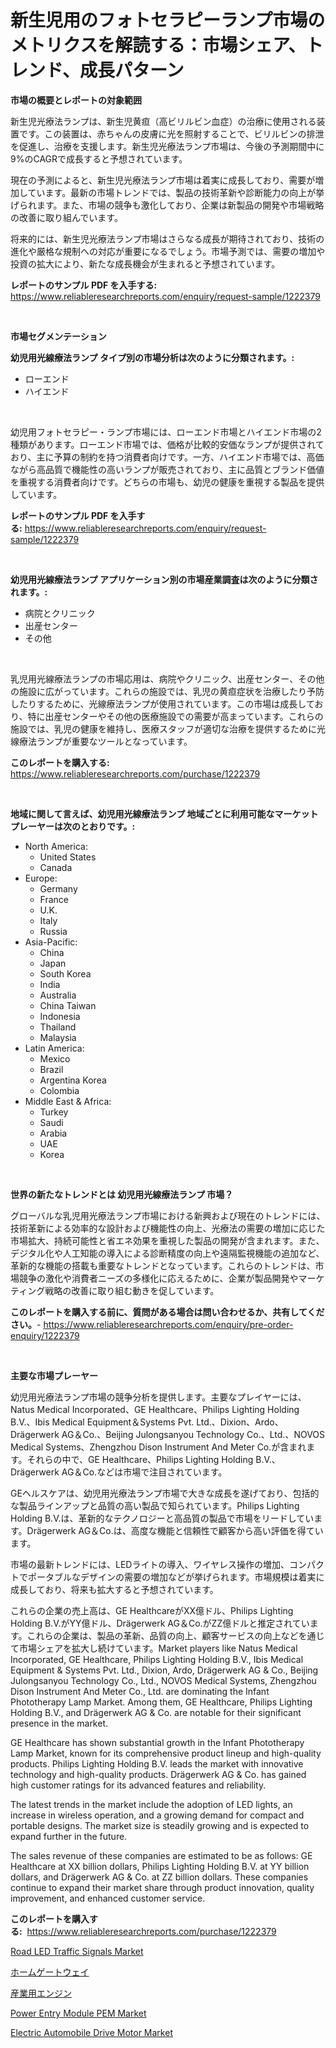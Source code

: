 <p><h1>新生児用のフォトセラピーランプ市場のメトリクスを解読する：市場シェア、トレンド、成長パターン</h1></p><p><strong>市場の概要とレポートの対象範囲</strong></p>
<p><p>新生児光療法ランプは、新生児黄疸（高ビリルビン血症）の治療に使用される装置です。この装置は、赤ちゃんの皮膚に光を照射することで、ビリルビンの排泄を促進し、治療を支援します。新生児光療法ランプ市場は、今後の予測期間中に9%のCAGRで成長すると予想されています。</p><p>現在の予測によると、新生児光療法ランプ市場は着実に成長しており、需要が増加しています。最新の市場トレンドでは、製品の技術革新や診断能力の向上が挙げられます。また、市場の競争も激化しており、企業は新製品の開発や市場戦略の改善に取り組んでいます。</p><p>将来的には、新生児光療法ランプ市場はさらなる成長が期待されており、技術の進化や厳格な規制への対応が重要になるでしょう。市場予測では、需要の増加や投資の拡大により、新たな成長機会が生まれると予想されています。</p></p>
<p><strong>レポートのサンプル PDF を入手する:</strong> <a href="https://www.reliableresearchreports.com/enquiry/request-sample/1222379">https://www.reliableresearchreports.com/enquiry/request-sample/1222379</a></p>
<p>&nbsp;</p>
<p><strong>市場セグメンテーション</strong></p>
<p><strong>幼児用光線療法ランプ タイプ別の市場分析は次のように分類されます。:</strong></p>
<p><ul><li>ローエンド</li><li>ハイエンド</li></ul></p>
<p>&nbsp;</p>
<p><p>幼児用フォトセラピー・ランプ市場には、ローエンド市場とハイエンド市場の2種類があります。ローエンド市場では、価格が比較的安価なランプが提供されており、主に予算の制約を持つ消費者向けです。一方、ハイエンド市場では、高価ながら高品質で機能性の高いランプが販売されており、主に品質とブランド価値を重視する消費者向けです。どちらの市場も、幼児の健康を重視する製品を提供しています。</p></p>
<p><strong>レポートのサンプル PDF を入手する:</strong>&nbsp;<a href="https://www.reliableresearchreports.com/enquiry/request-sample/1222379">https://www.reliableresearchreports.com/enquiry/request-sample/1222379</a></p>
<p>&nbsp;</p>
<p><strong> 幼児用光線療法ランプ アプリケーション別の市場産業調査は次のように分類されます。:</strong></p>
<p><ul><li>病院とクリニック</li><li>出産センター</li><li>その他</li></ul></p>
<p>&nbsp;</p>
<p><p>乳児用光線療法ランプの市場応用は、病院やクリニック、出産センター、その他の施設に広がっています。これらの施設では、乳児の黄疸症状を治療したり予防したりするために、光線療法ランプが使用されています。この市場は成長しており、特に出産センターやその他の医療施設での需要が高まっています。これらの施設では、乳児の健康を維持し、医療スタッフが適切な治療を提供するために光線療法ランプが重要なツールとなっています。</p></p>
<p><strong>このレポートを購入する:</strong>&nbsp; <a href="https://www.reliableresearchreports.com/purchase/1222379">https://www.reliableresearchreports.com/purchase/1222379</a></p>
<p>&nbsp;</p>
<p><strong>地域に関して言えば、幼児用光線療法ランプ 地域ごとに利用可能なマーケットプレーヤーは次のとおりです。:</strong></p>
<p><ul>
    <li>
        North America:
        <ul>
            <li>United States</li>
            <li>Canada</li>
        </ul>
    </li>
    <li>
        Europe:
        <ul>
            <li>Germany</li>
            <li>France</li>
            <li>U.K.</li>
            <li>Italy</li>
            <li>Russia</li>
        </ul>
    </li>
    <li>
        Asia-Pacific:
        <ul>
            <li>China</li>
            <li>Japan</li>
            <li>South Korea</li>
            <li>India</li>
            <li>Australia</li>
            <li>China Taiwan</li>
            <li>Indonesia</li>
            <li>Thailand</li>
            <li>Malaysia</li>
        </ul>
    </li>
    <li>
        Latin America:
        <ul>
            <li>Mexico</li>
            <li>Brazil</li>
            <li>Argentina Korea</li>
            <li>Colombia</li>
        </ul>
    </li>
    <li>
        Middle East & Africa:
        <ul>
            <li>Turkey</li>
            <li>Saudi</li>
            <li>Arabia</li>
            <li>UAE</li>
            <li>Korea</li>
        </ul>
    </li>
    </ul></p>
<p>&nbsp;</p>
<p><strong>世界の新たなトレンドとは 幼児用光線療法ランプ 市場？</strong></p>
<p><p>グローバルな乳児用光療法ランプ市場における新興および現在のトレンドには、技術革新による効率的な設計および機能性の向上、光療法の需要の増加に応じた市場拡大、持続可能性と省エネ効果を重視した製品の開発が含まれます。また、デジタル化や人工知能の導入による診断精度の向上や遠隔監視機能の追加など、革新的な機能の搭載も重要なトレンドとなっています。これらのトレンドは、市場競争の激化や消費者ニーズの多様化に応えるために、企業が製品開発やマーケティング戦略の改善に取り組む動きを促しています。</p></p>
<p><strong>このレポートを購入する前に、質問がある場合は問い合わせるか、共有してください。</strong>- <a href="https://www.reliableresearchreports.com/enquiry/pre-order-enquiry/1222379">https://www.reliableresearchreports.com/enquiry/pre-order-enquiry/1222379</a></p>
<p>&nbsp;</p>
<p><strong>主要な市場プレーヤー</strong></p>
<p><p>幼児用光療法ランプ市場の競争分析を提供します。主要なプレイヤーには、Natus Medical Incorporated、GE Healthcare、Philips Lighting Holding B.V.、Ibis Medical Equipment＆Systems Pvt. Ltd.、Dixion、Ardo、Drägerwerk AG＆Co.、Beijing Julongsanyou Technology Co.、Ltd.、NOVOS Medical Systems、Zhengzhou Dison Instrument And Meter Co.が含まれます。それらの中で、GE Healthcare、Philips Lighting Holding B.V.、Drägerwerk AG＆Co.などは市場で注目されています。</p><p>GEヘルスケアは、幼児用光療法ランプ市場で大きな成長を遂げており、包括的な製品ラインアップと品質の高い製品で知られています。Philips Lighting Holding B.V.は、革新的なテクノロジーと高品質の製品で市場をリードしています。Drägerwerk AG＆Co.は、高度な機能と信頼性で顧客から高い評価を得ています。</p><p>市場の最新トレンドには、LEDライトの導入、ワイヤレス操作の増加、コンパクトでポータブルなデザインの需要の増加などが挙げられます。市場規模は着実に成長しており、将来も拡大すると予想されています。</p><p>これらの企業の売上高は、GE HealthcareがXX億ドル、Philips Lighting Holding B.V.がYY億ドル、Drägerwerk AG＆Co.がZZ億ドルと推定されています。これらの企業は、製品の革新、品質の向上、顧客サービスの向上などを通じて市場シェアを拡大し続けています。Market players like Natus Medical Incorporated, GE Healthcare, Philips Lighting Holding B.V., Ibis Medical Equipment & Systems Pvt. Ltd., Dixion, Ardo, Drägerwerk AG & Co., Beijing Julongsanyou Technology Co., Ltd., NOVOS Medical Systems, Zhengzhou Dison Instrument And Meter Co., Ltd. are dominating the Infant Phototherapy Lamp Market. Among them, GE Healthcare, Philips Lighting Holding B.V., and Drägerwerk AG & Co. are notable for their significant presence in the market.</p><p>GE Healthcare has shown substantial growth in the Infant Phototherapy Lamp Market, known for its comprehensive product lineup and high-quality products. Philips Lighting Holding B.V. leads the market with innovative technology and high-quality products. Drägerwerk AG & Co. has gained high customer ratings for its advanced features and reliability.</p><p>The latest trends in the market include the adoption of LED lights, an increase in wireless operation, and a growing demand for compact and portable designs. The market size is steadily growing and is expected to expand further in the future.</p><p>The sales revenue of these companies are estimated to be as follows: GE Healthcare at XX billion dollars, Philips Lighting Holding B.V. at YY billion dollars, and Drägerwerk AG & Co. at ZZ billion dollars. These companies continue to expand their market share through product innovation, quality improvement, and enhanced customer service.</p></p>
<p><strong>このレポートを購入する:</strong>&nbsp;&nbsp;<a href="https://www.reliableresearchreports.com/purchase/1222379">https://www.reliableresearchreports.com/purchase/1222379</a></p>
<p><p><a href="https://issuu.com/reportprime-2/docs/road-led-traffic-signals-market-size-2030.pptx">Road LED Traffic Signals Market</a></p><p><a href="https://github.com/zjkmgcs938405/Market-Research-Report-List-1/blob/main/479991115636.md">ホームゲートウェイ</a></p><p><a href="https://github.com/schmahlson/Market-Research-Report-List-1/blob/main/480918015639.md">産業用エンジン</a></p><p><a href="https://github.com/lataunyatinikmelvin59ilbd0dv/Market-Research-Report-List-1/blob/main/power-entry-module-pem-market.md">Power Entry Module PEM Market</a></p><p><a href="https://issuu.com/reportprime-2/docs/electric-automobile-drive-motor-market-size-2030.p">Electric Automobile Drive Motor Market</a></p></p>